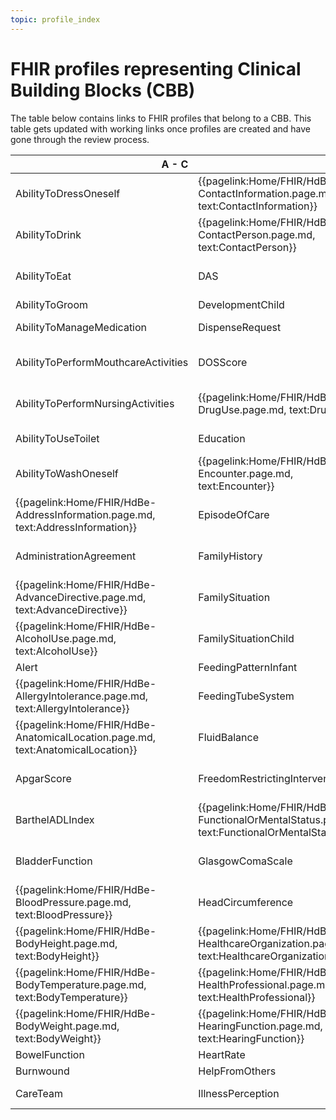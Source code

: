 ```yaml
---
topic: profile_index
---
```


# FHIR profiles representing Clinical Building Blocks (CBB)
The table below contains links to FHIR profiles that belong to a CBB. This table gets updated with working links once profiles are created and have gone through the review process.

<div >
	<table class="dataframe table">
  <thead>
    <tr style="text-align: right;">
      <th>A - C</th>
      <th>C - I</th>
      <th>I - P</th>
      <th>P - Z</th>
    </tr>
  </thead>
  <tbody>
    <tr>
      <td>AbilityToDressOneself</td>
      <td>{{pagelink:Home/FHIR/HdBe-ContactInformation.page.md, text:ContactInformation}}</td>
      <td>Infusion</td>
      <td>{{pagelink:Home/FHIR/HdBe-Payer.page.md, text:Payer}}</td>
    </tr>
    <tr>
      <td>AbilityToDrink</td>
      <td>{{pagelink:Home/FHIR/HdBe-ContactPerson.page.md, text:ContactPerson}}</td>
      <td>{{pagelink:Home/FHIR/HdBe-InstructionsForUse.page.md, text:InstructionsForUse}}</td>
      <td>{{pagelink:Home/FHIR/HdBe-PharmaceuticalProduct.page.md, text:PharmaceuticalProduct}}</td>
    </tr>
    <tr>
      <td>AbilityToEat</td>
      <td>DAS</td>
      <td>{{pagelink:Home/FHIR/HdBe-LaboratoryTestResult.page.md, text:LaboratoryTestResult}}</td>
      <td>Pregnancy</td>
    </tr>
    <tr>
      <td>AbilityToGroom</td>
      <td>DevelopmentChild</td>
      <td>LanguageProficiency</td>
      <td>PressureUlcer</td>
    </tr>
    <tr>
      <td>AbilityToManageMedication</td>
      <td>DispenseRequest</td>
      <td>LegalSituation</td>
      <td>{{pagelink:Home/FHIR/HdBe-Problem.page.md, text:Problem}}</td>
    </tr>
    <tr>
      <td>AbilityToPerformMouthcareActivities</td>
      <td>DOSScore</td>
      <td>LifeStance</td>
      <td>{{pagelink:Home/FHIR/HdBe-Procedure.page.md, text:Procedure}}</td>
    </tr>
    <tr>
      <td>AbilityToPerformNursingActivities</td>
      <td>{{pagelink:Home/FHIR/HdBe-DrugUse.page.md, text:DrugUse}}</td>
      <td>{{pagelink:Home/FHIR/HdBe-LivingSituation.page.md, text:LivingSituation}}</td>
      <td>{{pagelink:Home/FHIR/HdBe-PulseRate.page.md, text:PulseRate}}</td>
    </tr>
    <tr>
      <td>AbilityToUseToilet</td>
      <td>Education</td>
      <td>{{pagelink:Home/FHIR/HdBe-Patient.page.md, text:MaritalStatus}}</td>
      <td>Range</td>
    </tr>
    <tr>
      <td>AbilityToWashOneself</td>
      <td>{{pagelink:Home/FHIR/HdBe-Encounter.page.md, text:Encounter}}</td>
      <td>{{pagelink:Home/FHIR/HdBe-Measurement.page.md, text:Measurement}}</td>
      <td>Refraction</td>
    </tr>
    <tr>
      <td>{{pagelink:Home/FHIR/HdBe-AddressInformation.page.md, text:AddressInformation}}</td>
      <td>EpisodeOfCare</td>
      <td>{{pagelink:Home/FHIR/HdBe-MedicalDevice.page.md, text:MedicalDevice}}</td>
      <td>Respiration</td>
    </tr>
    <tr>
      <td>AdministrationAgreement</td>
      <td>FamilyHistory</td>
      <td>{{pagelink:Home/FHIR/HdBe-MedicationAdministration2.page.md, text:MedicationAdministration2}}</td>
      <td>SkinDisorder</td>
    </tr>
    <tr>
      <td>{{pagelink:Home/FHIR/HdBe-AdvanceDirective.page.md, text:AdvanceDirective}}</td>
      <td>FamilySituation</td>
      <td>{{pagelink:Home/FHIR/HdBe-MedicationAgreement.page.md, text:MedicationAgreement}}</td>
      <td>{{pagelink:Home/FHIR/HdBe-SmokingStatus.page.md, text:SmokingStatus}}</td>
    </tr>
    <tr>
      <td>{{pagelink:Home/FHIR/HdBe-AlcoholUse.page.md, text:AlcoholUse}}</td>
      <td>FamilySituationChild</td>
      <td>MedicationContraIndication</td>
      <td>SNAQScore</td>
    </tr>
    <tr>
      <td>Alert</td>
      <td>FeedingPatternInfant</td>
      <td>MedicationDispense</td>
      <td>SOAPReport</td>
    </tr>
    <tr>
      <td>{{pagelink:Home/FHIR/HdBe-AllergyIntolerance.page.md, text:AllergyIntolerance}}</td>
      <td>FeedingTubeSystem</td>
      <td>{{pagelink:Home/FHIR/HdBe-MedicationUse2.page.md, text:MedicationUse2}}</td>
      <td>Stoma</td>
    </tr>
    <tr>
      <td>{{pagelink:Home/FHIR/HdBe-AnatomicalLocation.page.md, text:AnatomicalLocation}}</td>
      <td>FluidBalance</td>
      <td>Mobility</td>
      <td>TextResult</td>
    </tr>
    <tr>
      <td>ApgarScore</td>
      <td>FreedomRestrictingIntervention</td>
      <td>{{pagelink:Home/FHIR/HdBe-NameInformation.page.md, text:NameInformation}}</td>
      <td>{{pagelink:Home/FHIR/HdBe-TimeInterval.page.md, text:TimeInterval}}</td>
    </tr>
    <tr>
      <td>BarthelADLIndex</td>
      <td>{{pagelink:Home/FHIR/HdBe-FunctionalOrMentalStatus.page.md, text:FunctionalOrMentalStatus}}</td>
      <td>{{pagelink:Home/FHIR/HdBe-Patient.page.md, text:Nationality}}</td>
      <td>TNMTumorClassification</td>
    </tr>
    <tr>
      <td>BladderFunction</td>
      <td>GlasgowComaScale</td>
      <td>{{pagelink:Home/FHIR/HdBe-NursingIntervention.page.md, text:NursingIntervention}}</td>
      <td>{{pagelink:Home/FHIR/HdBe-TreatmentDirective2.page.md, text:TreatmentDirective2}}</td>
    </tr>
    <tr>
      <td>{{pagelink:Home/FHIR/HdBe-BloodPressure.page.md, text:BloodPressure}}</td>
      <td>HeadCircumference</td>
      <td>{{pagelink:Home/FHIR/HdBe-NutritionAdvice.page.md, text:NutritionAdvice}}</td>
      <td>{{pagelink:Home/FHIR/HdBe-TreatmentObjective.page.md, text:TreatmentObjective}}</td>
    </tr>
    <tr>
      <td>{{pagelink:Home/FHIR/HdBe-BodyHeight.page.md, text:BodyHeight}}</td>
      <td>{{pagelink:Home/FHIR/HdBe-HealthcareOrganization.page.md, text:HealthcareOrganization}}</td>
      <td>O2Saturation</td>
      <td>{{pagelink:Home/FHIR/HdBe-Vaccination.page.md, text:Vaccination}}</td>
    </tr>
    <tr>
      <td>{{pagelink:Home/FHIR/HdBe-BodyTemperature.page.md, text:BodyTemperature}}</td>
      <td>{{pagelink:Home/FHIR/HdBe-HealthProfessional.page.md, text:HealthProfessional}}</td>
      <td>OutcomeOfCare</td>
      <td>VisualAcuity</td>
    </tr>
    <tr>
      <td>{{pagelink:Home/FHIR/HdBe-BodyWeight.page.md, text:BodyWeight}}</td>
      <td>{{pagelink:Home/FHIR/HdBe-HearingFunction.page.md, text:HearingFunction}}</td>
      <td>PainCharacteristics</td>
      <td>{{pagelink:Home/FHIR/HdBe-VisualFunction.page.md, text:VisualFunction}}</td>
    </tr>
    <tr>
      <td>BowelFunction</td>
      <td>HeartRate</td>
      <td>PainScore</td>
      <td>Wound</td>
    </tr>
    <tr>
      <td>Burnwound</td>
      <td>HelpFromOthers</td>
      <td>ParticipationInSociety</td>
      <td></td>
    </tr>
    <tr>
      <td>CareTeam</td>
      <td>IllnessPerception</td>
      <td>{{pagelink:Home/FHIR/HdBe-Patient.page.md, text:Patient}}</td>
      <td></td>
    </tr>
  </tbody>
</table>
</div>


